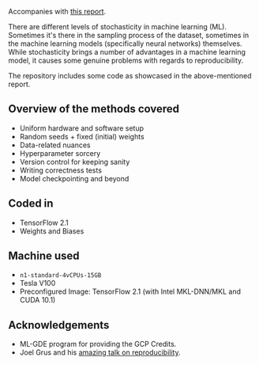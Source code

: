 Accompanies with [this report](https://app.wandb.ai/sayakpaul/reproducible-ml/reports/Reducing-the-reproducibility-burden-in-ML-with-W%26B--Vmlldzo3ODMxNQ).

There are different levels of stochasticity in machine learning (ML). Sometimes it's there in the sampling process of the dataset, sometimes in the machine learning models (specifically neural networks) themselves. While stochasticity brings a number of advantages in a machine learning model, it causes some genuine problems with regards to reproducibility. 

The repository includes some code as showcased in the above-mentioned report. 

## Overview of the methods covered

- Uniform hardware and software setup
- Random seeds + fixed (initial) weights
- Data-related nuances
- Hyperparameter sorcery
- Version control for keeping sanity
- Writing correctness tests
- Model checkpointing and beyond

## Coded in
- TensorFlow 2.1
- Weights and Biases 

## Machine used
- `n1-standard-4vCPUs-15GB`
- Tesla V100
- Preconfigured Image: TensorFlow 2.1 (with Intel MKL-DNN/MKL and CUDA 10.1)

## Acknowledgements
- ML-GDE program for providing the GCP Credits. 
- Joel Grus and his [amazing talk on reproducibility](https://docs.google.com/presentation/d/1yHLPvPhUs2KGI5ZWo0sU-PKU3GimAk3iTsI38Z-B5Gw/edit#slide=id.g5921051688_0_160).
